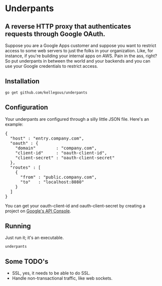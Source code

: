 # Underpants
## A reverse HTTP proxy that authenticates requests through Google OAuth.

Suppose you are a Google Apps customer and suppose you want to restrict access to some web servers to just the folks in your organization. Like, for instance, if you're building your internal apps on AWS. Pain in the ass, right? So put underpants in between the world and your backends and you can use your Google credentials to restrict access.

## Installation

```
go get github.com/kellegous/underpants
```

## Configuration

Your underpants are configured through a silly little JSON file. Here's an example:
<pre>
{
  "host" : "entry.company.com",
  "oauth" : {
    "domain"        : "company.com",
    "client-id"     : "oauth-client-id",
    "client-secret" : "oauth-client-secret"
  },
  "routes" : [
    {
      "from" : "public.company.com",
      "to"   : "localhost:8080"
    }
  ]
}
</pre>

You can get your oauth-client-id and oauth-client-secret by creating a project on [Google's API Console](https://code.google.com/apis/console).

## Running

Just run it; it's an executable.

```
underpants
```

## Some TODO's
 * SSL, yes, it needs to be able to do SSL.
 * Handle non-transactional traffic, like web sockets.